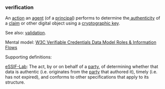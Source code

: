 ### verification

<p class="c8"><span>An </span><span class="c2"><a class="c3" href="#h.l54nzmooy631">action</a></span><span>&nbsp;an </span><span class="c2"><a class="c3" href="#h.6xkhfkjpo6xg">agent</a></span><span>&nbsp;(of a </span><span class="c2"><a class="c3" href="#h.sydbe7rk6244">principal</a></span><span>)</span><span>&nbsp;performs to determine the</span><span class="c2"><a class="c3" href="#h.pitlm5jn3v6u">&nbsp;authenticity</a></span><span>&nbsp;of a </span><span class="c2"><a class="c3" href="#h.akieli6njkk5">claim</a></span><span>&nbsp;</span><span>or other digital object using a </span><span class="c2"><a class="c3" href="#h.53rzpn1yn6q7">cryptographic key</a></span><span class="c0">.</span></p><p class="c8"><span>See also: </span><span class="c2"><a class="c3" href="#h.rbp41an0omv6">validation</a></span><span class="c0">.</span></p><p class="c8"><span>Mental model: </span><span class="c2"><a class="c3" href="https://www.google.com/url?q=https://www.w3.org/TR/vc-data-model/%23roles&amp;sa=D&amp;source=editors&amp;ust=1706779842920733&amp;usg=AOvVaw1SNj3Vn9PxcBA3xmvpA2Ac">W3C Verifiable Credentials Data Model Roles &amp; Information Flows</a></span></p><p class="c8"><span class="c0">Supporting definitions:</span></p><p class="c8"><span class="c2"><a class="c3" href="https://www.google.com/url?q=https://essif-lab.github.io/framework/docs/essifLab-glossary%23verify&amp;sa=D&amp;source=editors&amp;ust=1706779842921161&amp;usg=AOvVaw2W634WEzlhUtSLG1I0VT6F">eSSIF-Lab</a></span><span>: The act, by or on behalf of a </span><span class="c2"><a class="c3" href="https://www.google.com/url?q=https://essif-lab.github.io/framework/docs/terms/party&amp;sa=D&amp;source=editors&amp;ust=1706779842921382&amp;usg=AOvVaw114UHmAbmdRAmKZTwUP9rs">party</a></span><span>, of determining whether that data is authentic (i.e. originates from the </span><span class="c2"><a class="c3" href="https://www.google.com/url?q=https://essif-lab.github.io/framework/docs/terms/party&amp;sa=D&amp;source=editors&amp;ust=1706779842921627&amp;usg=AOvVaw0xdsAOu4oU7DS2N0r1MmYa">party</a></span><span class="c0">&nbsp;that authored it), timely (i.e. has not expired), and conforms to other specifications that apply to its structure.</span></p>